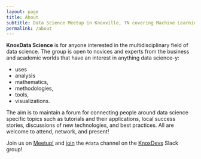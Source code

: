 ```yaml
---
layout: page
title: About
subtitle: Data Science Meetup in Knoxville, TN covering Machine Learning to advanced visualizations
permalink: /about
---
```


__KnoxData Science__ is for anyone interested in the multidisciplinary field of data science. The group is open to novices and experts from the business and academic worlds that have an interest in anything data science-y: 

- uses
- analysis 
- mathematics, 
- methodologies, 
- tools, 
- visualizations.

The aim is to maintain a forum for connecting people around data science specific topics such as tutorials and their applications, local success stories, discussions of new technologies, and best practices. All are welcome to attend, network, and present!

Join us on [Meetup!](http://www.meetup.com/DSci-KNX) and [join](http://knoxdevs-slackin.herokuapp.com/) the `#data` channel on the [KnoxDevs](http://knoxdevs.org) Slack group!
